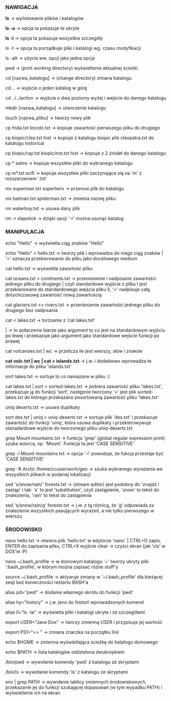 ### NAWIGACJA ###
**ls** 					-> wylistowanie plików i katalogów

**ls -a**					-> opcja ta pokazuje te ukryte

**ls -l**					-> opcja ta pokazuje wszystkie szczegóły

ls -t					-> opcja ta porządkuje pliki i katalogi wg. czasu modyfikacji

ls -alt					-> użycie ww. opcji jako jedna opcja

pwd 					-> (print working directory) wyświetlenie aktualnej ścieżki

cd [nazwa_katalogu]			-> (change directory) zmiana katalogu

cd .. 					-> wyjście o jeden katalog w górę

cd ../../action				-> wyjście o dwa poziomy wyżej i wejście do danego katalogu

mkdir [nazwa_katalogu]			-> utworzenie katalogu

touch [nazwa_pliku]			-> tworzy nowy plik

cp frida.txt lincoln.txt		-> kopiuje zawartość pierwszego pliku do drugiego

cp biopic/cleo.txt hist			-> kopiuje z katalogu biopic plik cleopatra.txt do katalogu historical

cp biopic/ray.txt biopic/not.txt hist	-> kopiuje z 2 źródeł do danego katalogu

cp * satire				-> kopiuje wszystkie pliki do wybranego katalogu

cp m*.txt scifi				-> kopiuje wszystkie pliki zaczynające się na 'm' z rozszerzeniem '.txt'

mv superman.txt superhero		-> przenosi plik do katalogu

mv batman.txt spiderman.txt		-> zmienia nazwę pliku

rm waterboy.txt				-> usuwa dany plik

rm -r slapstick				-> dzięki opcji '-r' można usunąć katalog


### MANIPULACJA ###
echo "Hello"				-> wyświetla ciąg znaków "Hello"

echo "Hello" > hello.txt		-> tworzy plik i wprowadza do niego ciąg znaków | '>' oznacza przekierowanie do pliku jako docelowego medium

cat hello.txt				-> wyświetla zawartość pliku

cat oceans.txt > continents.txt		-> przeniesienie i nadpisanie zawartości jednego pliku do drugiego | czyli standardowe wyjście z pliku I jest przekierowane do standardowego wejścia pliku II, '>' nadpisuje całą dotychczasową zawartość nową zawartością

cat glaciers.txt >> rivers.txt		-> przeniesienie zawartości jednego pliku do drugiego bez nadpisania

cat < lakes.txt				-> torżsame z 'cat lakes.txt'

|					-> to połaczenie bierze jako argument to co jest na standardowym wyjściu po lewej i przekazuje jako argument jako standardowe wejście funkcji po prawej

cat volcanoes.txt | wc			-> przelicza ile jest wierszy, słów i znaków

**cat volc.txt | wc | cat > islands.txt**	-> j.w. i dodatkowo wprowadza te informacje do pliku 'islands.txt'

sort lakes.txt				-> sortuje to co namazane w pliku :)

cat lakes.txt | sort > sorted-lakes.txt	-> pobiera zawartość pliku 'lakes.txt', przekazuje ją do funkcji 'sort', następnie tworzony '>' jest plik sorted-lakes.txt do którego przekazano posortowaną zawartość pliku 'lakes.txt'

uniq deserts.txt			-> usuwa duplikaty

sort des.txt | uniq > uniq-deserts.txt	-> sortuje plik 'des.txt' i przekazuje zawartość do funkcji 'uniq', która usuwa duplikaty i przekierowywuje stanadardowe wyjście do tworzonego pliku uniq-deserts.txt

grep Mount mountains.txt		-> funkcja 'grep' (global regular expression print) szuka wzorca, np. 'Mount'. Funkcja ta jest 'CASE SENSITIVE'

grep -i Mount mountains.txt		-> opcja '-i' powoduje, że fukcja przestaje być 'CASE SENSITIVE'

grep -R Arctic /home/ccuser/work/geo	-> szuka wybranego wyrażenia we wszystkich plikach w podanej lokalizacji

sed 's/snow/rain/' forests.txt		-> (stream editor) jest podobny do 'znajdź i zastąp' i tak: 's' to jest 'substitution', czyli zastąpienie, 'snow' to tekst do znalezienia, 'rain' to tekst do zastąpienia

sed 's/snow/rain/g' forests.txt		-> j.w. z tą różnicą, że 'g' odpowiada za znalezienie wszystkich pasujących wyrażeń, a nie tylko pierwszego w wierszu

### ŚRODOWISKO ###
nano hello.txt				-> otwiera plik 'hello.txt' w edytorze 'nano' | CTRL+O zapis, ENTER do zapisania pliku, CTRL+X wyjście
clear					-> czyści ekran (jak 'cls' w DOS'ie :P)

nano ~/.bash_profile			-> w domowym katalogu '~' tworzy ukryty plik '.bash_profile', w którym można zapisać różne stuff'y

source ~/.bash_profile			-> aktywuje zmiany w '~/.bash_profile' dla bieżącej sesji bez konieczności restartu BASH'a

alias pd="pwd"				-> dodanie własnego skrótu do funkcji 'pwd'

alias hy="history"			-> j.w. jeno do historii wprowadzonych komend

alias ll="ls -la"			-> wyświetla pliki i katalogi ukryte i ze szczegółami

export USER="Jane Doe"			-> tworzy zmienną USER i przypisuje jej wartość

export PS1=">> "			-> zmiana znaczka na początku linii

echo $HOME				-> zmienna wyświetlająca ścieżkę do katalogu domowego

echo $PATH				-> lista katalogów oddzielona dwukropkiem

/bin/pwd				-> wywołanie komendy 'pwd' z katalogu ze skryptami

/bin/ls					-> wywołanie komendy 'ls' z katalogu ze skryptami

env | grep PATH				-> wywołanie tablicy zmiennych środowiskowych, przekazanie jej do funkcji szukającej dopasowań (w tym wypadku PATH) i wyświetlenie ich na ekran
